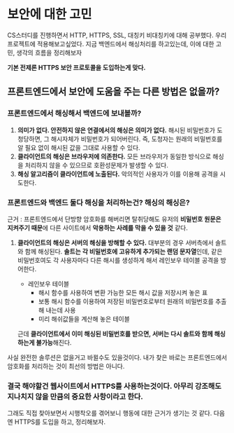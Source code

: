 # 보안에 대한 고민

CS스터디를 진행하면서 HTTP, HTTPS, SSL, 대칭키 비대칭키에 대해 공부했다.
우리 프로젝트에 적용해보고싶었다.
지금 백엔드에서 해싱처리를 하고있는데, 이에 대한 고민, 생각의 흐름을 정리해보자

**기본 전제론 HTTPS 보안 프로토콜을 도입하는게 맞다.**

## 프론트엔드에서 보안에 도움을 주는 다른 방법은 없을까?

### 프론트엔드에서 해싱해서 백엔드에 보내볼까?

1. **의미가 없다. 안전하지 않은 연결에서의 해싱은 의미가 없다.**
해시된 비밀번호가 도청당하면, 그 해시자체가 비밀번호가 되어버린다. 즉, 도청자는 원래의 비밀번호를 알 필요 없이 해시된 값을 그대로 사용할 수 있다.
2. **클라이언트의 해싱은 브라우저에 의존한다.**
모든 브라우저가 동일한 방식으로 해싱을 처리하지 않을 수 있으므로 호환성문제가 발생할 수 있다.
3. **해싱 알고리즘이 클라이언트에 노출된다.**
악의적인 사용자가 이를 이용해 공격을 시도한다.

### 프론트엔드와 백엔드 둘다 해싱을 처리하는건? 해싱의 해싱은?

근거 : 프론트엔드에서 단방향 암호화를 해버리면 탈취당해도 유저의 **비밀번호 원문은 지켜주기 때문**에 다른 사이트에서 **악용하는 사례를 막을 수 있을 것** 같다.

1. **클라이언트의 해싱은 서버의 해싱을 방해할 수 있다.**
대부분의 경우 서버측에서 솔트와 함께 해싱된다. **솔트는 각 비밀번호에 고유하게 추가되는 랜덤 문자열**인데, 같은 비밀번호여도 각 사용자마다 다른 해시를 생성하게 해서 레인보우 테이블 공격을 방어한다.
    - 레인보우 테이블
        - 해시 함수를 사용하여 변환 가능한 모든 해시 값을 저장시켜 놓은 표
        - 보통 해시 함수를 이용하여 저장된 비밀번호로부터 원래의 비밀번호를 추출해 내는데 사용
        - 미리 해쉬값들을 계산해 놓은 테이블
    
    근데 **클라이언트에서 이미 해싱된 비밀번호를 받으면, 서버는 다시 솔트와 함께 해싱하는게 불가능**해진다.
    

사실 완전한 솔루션은 없을거고 바뀔수도 있을것이다. 내가 찾은 바로는 프론트엔드에서 암호화를 처리하는 것이 최선의 방법은 아니다.

### 결국 해야할건 웹사이트에서 HTTPS를 사용하는것이다. 아무리 강조해도 지나치지 않을 만큼의 중요한 사항이라고 한다.

그래도 직접 찾아보면서 시행착오를 겪어보니 행동에 대한 근거가 생기는 것 같다. 다음엔 HTTPS를 도입을 하고, 정리해보자.